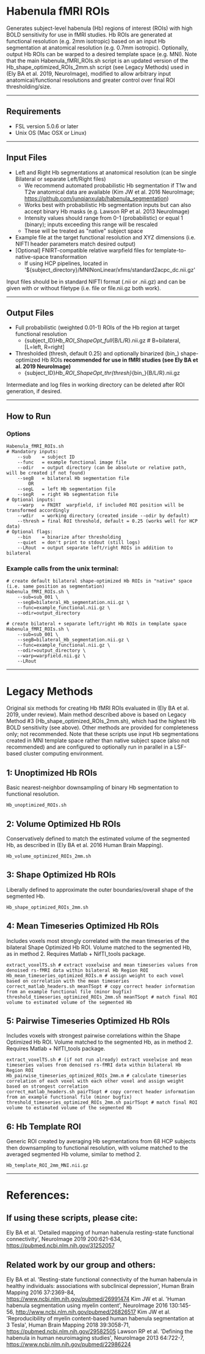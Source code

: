 # Habenula fMRI ROIs
Generates subject-level habenula (Hb) regions of interest (ROIs) with high BOLD sensitivity for use in fMRI studies. Hb ROIs are generated at functional resolution (e.g. 2mm isotropic) based on an input Hb segmentation at anatomical resolution (e.g. 0.7mm isotropic). Optionally, output Hb ROIs can be warped to a desired template space (e.g. MNI). Note that the main Habenula_fMRI_ROIs.sh script is an updated version of the Hb_shape_optimized_ROIs_2mm.sh script (see Legacy Methods) used in (Ely BA et al. 2019, NeuroImage), modified to allow arbitrary input anatomical/functional resolutions and greater control over final ROI thresholding/size.

---
## Requirements
* FSL version 5.0.6 or later
* Unix OS (Mac OSX or Linux)

---
## Input Files

* Left and Right Hb segmentations at anatomical resolution (can be single Bilateral or separate Left/Right files)
	* We recommend automated probabilistic Hb segmentation if T1w and T2w anatomical data are available (Kim JW et al. 2016 NeuroImage; https://github.com/junqianxulab/habenula_segmentation)
	* Works best with probabilistic Hb segmentation inputs but can also accept binary Hb masks (e.g. Lawson RP et al. 2013 NeuroImage)
	* Intensity values should range from 0-1 (probabilistic) or equal 1 (binary); inputs exceeding this range will be rescaled
	* These will be treated as "native" subject space
* Example file at the target functional resolution and XYZ dimensions (i.e. NIFTI header parameters match desired output)
* [Optional] FNIRT-compatible relative warpfield files for template-to-native-space transformation
	* If using HCP pipelines, located in '${subject_directory}/MNINonLinear/xfms/standard2acpc_dc.nii.gz'

Input files should be in standard NIFTI format (.nii or .nii.gz) and can be given with or without filetype (i.e. file or file.nii.gz both work).

---
## Output Files

* Full probabilistic (weighted 0.01-1) ROIs of the Hb region at target functional resolution
	* {subject_ID}_Hb_ROI_ShapeOpt_full_{B/L/R}.nii.gz # B=bilateral, [L=left, R=right]
* Thresholded (thresh, default 0.25) and optionally binarized (bin_) shape-optimized Hb ROIs **recommended for use in fMRI studies (see Ely BA et al. 2019 NeuroImage)**
	* {subject_ID}_Hb_ROI_ShapeOpt_thr{thresh}_{bin_}{B/L/R}.nii.gz

Intermediate and log files in working directory can be deleted after ROI generation, if desired.

---
## How to Run

### Options
```
Habenula_fMRI_ROIs.sh
# Mandatory inputs:
	--sub    = subject ID
	--func   = example functional image file
	--odir   = output directory (can be absolute or relative path, will be created if not found)
	--segB   = bilateral Hb segmentation file
		OR
	--segL   = left Hb segmentation file
	--segR   = right Hb segmentation file
# Optional inputs:
	--warp   = FNIRT  warpfield, if included ROI position will be transformed accordingly
	--wdir   = working directory (created inside --odir by default)
	--thresh = final ROI threshold, default = 0.25 (works well for HCP data)
# Optional flags:
	--bin    = binarize after thresholding
	--quiet  = don't print to stdout (still logs)
	--LRout  = output separate left/right ROIs in addition to bilateral
```

### Example calls from the unix terminal:
```
# create default bilateral shape-optimized Hb ROIs in "native" space (i.e. same position as segmentation)
Habenula_fMRI_ROIs.sh \
	--sub=sub_001 \
	--segB=bilateral_Hb_segmentation.nii.gz \
	--func=example_functional.nii.gz \
	--odir=output_directory

# create bilateral + separate left/right Hb ROIs in template space
Habenula_fMRI_ROIs.sh \
	--sub=sub_001 \
	--segB=bilateral_Hb_segmentation.nii.gz \
	--func=example_functional.nii.gz \
	--odir=output_directory \
	--warp=warpfield.nii.gz \
	--LRout
```

---
# Legacy Methods
Original six methods for creating Hb fMRI ROIs evaluated in (Ely BA et al. 2019, under review). Main method described above is based on Legacy Method #3 (Hb_shape_optimized_ROIs_2mm.sh), which had the highest Hb BOLD sensitivity (see above). Other methods are provided for completeness only; not recommended. Note that these scripts use input Hb segmentations created in MNI template space rather than native subject space (also not recommended) and are configured to optionally run in parallel in a LSF-based cluster computing environment.

## 1: Unoptimized Hb ROIs
Basic nearest-neighbor downsampling of binary Hb segmentation to functional resolution.
```
Hb_unoptimized_ROIs.sh
```

## 2: Volume Optimized Hb ROIs
Conservatively defined to match the estimated volume of the segmented Hb, as described in (Ely BA et al. 2016 Human Brain Mapping).
```
Hb_volume_optimized_ROIs_2mm.sh
```

## 3: Shape Optimized Hb ROIs
Liberally defined to approximate the outer boundaries/overall shape of the segmented Hb.
```
Hb_shape_optimized_ROIs_2mm.sh
```

## 4: Mean Timeseries Optimized Hb ROIs
Includes voxels most strongly correlated with the mean timeseries of the bilateral Shape Optimized Hb ROI. Volume matched to the segmented Hb, as in method 2. Requires Matlab + NifTI_tools package.
```
extract_voxelTS.sh # extract voxelwise and mean timeseries values from denoised rs-fMRI data within bilateral Hb Region ROI
Hb_mean_timeseries_optimized_ROIs.m # assign weight to each voxel based on correlation with the mean timeseries
correct_matlab_headers.sh meanTSopt # copy correct header information from an example functional file (minor bugfix)
threshold_timeseries_optimized_ROIs_2mm.sh meanTSopt # match final ROI volume to estimated volume of the segmented Hb
```

## 5: Pairwise Timeseries Optimized Hb ROIs
Includes voxels with strongest pairwise correlations within the Shape Optimized Hb ROI. Volume matched to the segmented Hb, as in method 2. Requires Matlab + NifTI_tools package.
```
extract_voxelTS.sh # (if not run already) extract voxelwise and mean timeseries values from denoised rs-fMRI data within bilateral Hb Region ROI
Hb_pairwise_timeseries_optimized_ROIs_2mm.m # calculate timeseries correlation of each voxel with each other voxel and assign weight based on strongest correlation
correct_matlab_headers.sh pairTSopt # copy correct header information from an example functional file (minor bugfix)
threshold_timeseries_optimized_ROIs_2mm.sh pairTSopt # match final ROI volume to estimated volume of the segmented Hb
```

## 6: Hb Template ROI
Generic ROI created by averaging Hb segmentations from 68 HCP subjects then downsampling to functional resolution, with volume matched to the averaged segmented Hb volume, similar to method 2.
```
Hb_template_ROI_2mm_MNI.nii.gz
```

---
# References:
## If using these scripts, please cite:
Ely BA et al. 'Detailed mapping of human habenula resting-state functional connectivity', NeuroImage 2019 200:621-634, https://pubmed.ncbi.nlm.nih.gov/31252057

## Related work by our group and others:
Ely BA et al. 'Resting-state functional connectivity of the human habenula in healthy individuals: associations with subclinical depression', Human Brain Mapping 2016 37:2369-84, https://www.ncbi.nlm.nih.gov/pubmed/26991474 
Kim JW et al. 'Human habenula segmentation using myelin content', NeuroImage 2016 130:145-56, http://www.ncbi.nlm.nih.gov/pubmed/26826517
Kim JW et al. 'Reproducibility of myelin content-based human habenula segmentation at 3 Tesla', Human Brain Mapping 2018 39:3058-71, https://pubmed.ncbi.nlm.nih.gov/29582505
Lawson RP et al. 'Defining the habenula in human neuroimaging studies', NeuroImage 2013 64:722-7, https://www.ncbi.nlm.nih.gov/pubmed/22986224 
